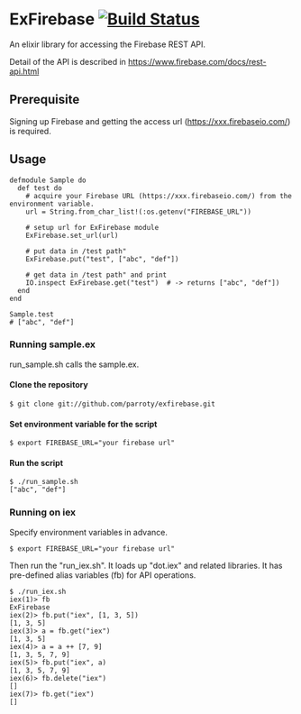 ExFirebase [![Build Status](https://secure.travis-ci.org/parroty/exfirebase.png?branch=master "Build Status")](http://travis-ci.org/parroty/exfirebase)
============
An elixir library for accessing the Firebase REST API.

Detail of the API is described in <a href="https://www.firebase.com/docs/rest-api.html" target="_blank">https://www.firebase.com/docs/rest-api.html</a>

## Prerequisite

Signing up Firebase and getting the access url (https://xxx.firebaseio.com/) is required.

## Usage

    defmodule Sample do
      def test do
        # acquire your Firebase URL (https://xxx.firebaseio.com/) from the environment variable.
        url = String.from_char_list!(:os.getenv("FIREBASE_URL"))

        # setup url for ExFirebase module
        ExFirebase.set_url(url)

        # put data in /test path"
        ExFirebase.put("test", ["abc", "def"])

        # get data in /test path" and print
        IO.inspect ExFirebase.get("test")  # -> returns ["abc", "def"])
      end
    end

    Sample.test
    # ["abc", "def"]


### Running sample.ex
run_sample.sh calls the sample.ex.

#### Clone the repository

```
$ git clone git://github.com/parroty/exfirebase.git
```

#### Set environment variable for the script

```
$ export FIREBASE_URL="your firebase url"
```

#### Run the script

```
$ ./run_sample.sh
["abc", "def"]
```

### Running on iex
Specify environment variables in advance.

```
$ export FIREBASE_URL="your firebase url"
```

Then run the "run_iex.sh". It loads up "dot.iex" and related libraries.
It has pre-defined alias variables (fb) for API operations.

```
$ ./run_iex.sh
iex(1)> fb
ExFirebase
iex(2)> fb.put("iex", [1, 3, 5])
[1, 3, 5]
iex(3)> a = fb.get("iex")
[1, 3, 5]
iex(4)> a = a ++ [7, 9]
[1, 3, 5, 7, 9]
iex(5)> fb.put("iex", a)
[1, 3, 5, 7, 9]
iex(6)> fb.delete("iex")
[]
iex(7)> fb.get("iex")
[]
```